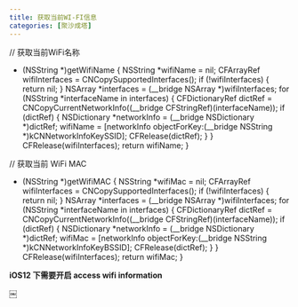 ```yaml
---
title: 获取当前WI-FI信息
categories: [聚沙成塔]
---
```


// 获取当前WiFi名称
+ (NSString *)getWifiName {
    NSString *wifiName = nil;
    CFArrayRef wifiInterfaces = CNCopySupportedInterfaces();
    if (!wifiInterfaces) {
        return nil;
    }
    NSArray *interfaces = (__bridge NSArray *)wifiInterfaces;
    for (NSString *interfaceName in interfaces) {
        CFDictionaryRef dictRef = CNCopyCurrentNetworkInfo((__bridge CFStringRef)(interfaceName));
        if (dictRef) {
            NSDictionary *networkInfo = (__bridge NSDictionary *)dictRef;
            wifiName = [networkInfo objectForKey:(__bridge NSString *)kCNNetworkInfoKeySSID];
            CFRelease(dictRef);
        }
    }
    CFRelease(wifiInterfaces);
    return wifiName;
}



// 获取当前 WiFi MAC
+ (NSString *)getWifiMAC {
    NSString *wifiMac = nil;
    CFArrayRef wifiInterfaces = CNCopySupportedInterfaces();
    if (!wifiInterfaces) {
        return nil;
    }
    NSArray *interfaces = (__bridge NSArray *)wifiInterfaces;
    for (NSString *interfaceName in interfaces) {
        CFDictionaryRef dictRef = CNCopyCurrentNetworkInfo((__bridge CFStringRef)(interfaceName));
        if (dictRef) {
            NSDictionary *networkInfo = (__bridge NSDictionary *)dictRef;
            wifiMac = [networkInfo objectForKey:(__bridge NSString *)kCNNetworkInfoKeyBSSID];
            CFRelease(dictRef);
        }
    }
    CFRelease(wifiInterfaces);
    return wifiMac;
}


**iOS12 下需要开启 access wifi information**

￼
